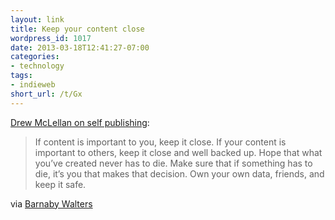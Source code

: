 ```yaml
---
layout: link
title: Keep your content close
wordpress_id: 1017
date: 2013-03-18T12:41:27-07:00
categories:
- technology
tags:
- indieweb
short_url: /t/Gx
---
```

[Drew McLellan on self publishing](http://allinthehead.com/retro/365/ideas-of-march-2013):

> If content is important to you, keep it close. If your content is important to others, keep it close and well backed up. Hope that what you’ve created never has to die. Make sure that if something has to die, it’s you that makes that decision. Own your own data, friends, and keep it safe.

via [Barnaby Walters](http://waterpigs.co.uk/notes/1126/)
